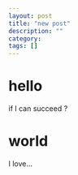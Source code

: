 ```yaml
---
layout: post
title: "new post"
description: ""
category: 
tags: []
---
```


# hello

if I can succeed ?

# world

I love...